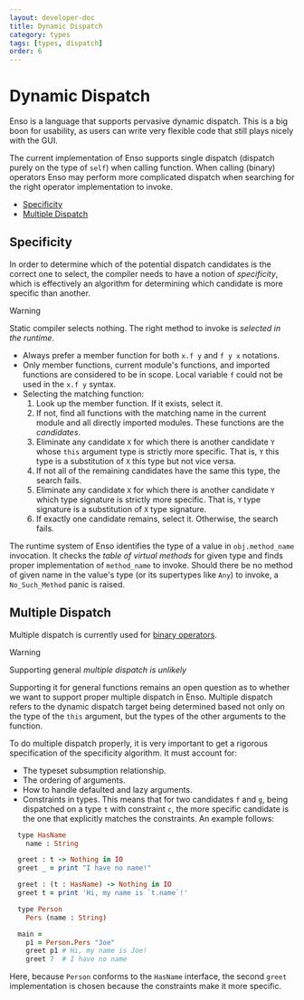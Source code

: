 ```yaml
---
layout: developer-doc
title: Dynamic Dispatch
category: types
tags: [types, dispatch]
order: 6
---
```


# Dynamic Dispatch

Enso is a language that supports pervasive dynamic dispatch. This is a big boon
for usability, as users can write very flexible code that still plays nicely
with the GUI.

The current implementation of Enso supports single dispatch (dispatch purely on
the type of `self`) when calling function. When calling (binary) operators Enso
may perform more complicated dispatch when searching for the right operator
implementation to invoke.

<!-- MarkdownTOC levels="2,3" autolink="true" -->

- [Specificity](#specificity)
- [Multiple Dispatch](#multiple-dispatch)

<!-- /MarkdownTOC -->

## Specificity

In order to determine which of the potential dispatch candidates is the correct
one to select, the compiler needs to have a notion of _specificity_, which is
effectively an algorithm for determining which candidate is more specific than
another.

> [!WARNING]
> Static compiler selects nothing. The right method to invoke is _selected in the runtime_.
>
> - Always prefer a member function for both `x.f y` and `f y x` notations.
> - Only member functions, current module's functions, and imported functions are
>   considered to be in scope. Local variable `f` could not be used in the `x.f y`
>   syntax.
> - Selecting the matching function:
>   1. Look up the member function. If it exists, select it.
>   2. If not, find all functions with the matching name in the current module and
>      all directly imported modules. These functions are the _candidates_.
>   3. Eliminate any candidate `X` for which there is another candidate `Y` whose
>      `this` argument type is strictly more specific. That is, `Y` this type is a
>      substitution of `X` this type but not vice versa.
>   4. If not all of the remaining candidates have the same this type, the search
>      fails.
>   5. Eliminate any candidate `X` for which there is another candidate `Y` which
>      type signature is strictly more specific. That is, `Y` type signature is a
>      substitution of `X` type signature.
>   6. If exactly one candidate remains, select it. Otherwise, the search fails.

The runtime system of Enso identifies the type of a value in `obj.method_name` invocation.
It checks the _table of virtual methods_ for given type and finds proper
implementation of `method_name` to invoke. Should there be no method of given
name in the value's type (or its supertypes like `Any`) to invoke,
a `No_Such_Method` panic is raised.

## Multiple Dispatch

Multiple dispatch is currently used for
[binary operators](../syntax/functions.md#type-ascriptions-and-operator-resolution).

> [!WARNING]
> Supporting general _multiple dispatch is unlikely_
>
> Supporting it for general functions remains an open question as to whether we
> want to support proper multiple dispatch in Enso. Multiple dispatch refers to
> the dynamic dispatch target being determined based not only on the type of the
> `this` argument, but the types of the other arguments to the function.
>
> To do multiple dispatch properly, it is very important to get a rigorous
> specification of the specificity algorithm. It must account for:
>
> - The typeset subsumption relationship.
> - The ordering of arguments.
> - How to handle defaulted and lazy arguments.
> - Constraints in types. This means that for two candidates `f` and `g`, being
>   dispatched on a type `t` with constraint `c`, the more specific candidate is
>   the one that explicitly matches the constraints. An example follows:
>
> ```ruby
>   type HasName
>     name : String
>
>   greet : t -> Nothing in IO
>   greet _ = print "I have no name!"
>
>   greet : (t : HasName) -> Nothing in IO
>   greet t = print 'Hi, my name is `t.name`!'
>
>   type Person
>     Pers (name : String)
>
>   main =
>     p1 = Person.Pers "Joe"
>     greet p1 # Hi, my name is Joe!
>     greet 7  # I have no name
> ```
>
>   Here, because `Person` conforms to the `HasName` interface, the second `greet`
>   implementation is chosen because the constraints make it more specific.

